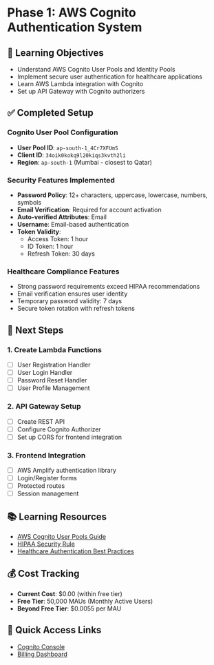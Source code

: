# Phase 1: AWS Cognito Authentication System

## 🎯 Learning Objectives
- Understand AWS Cognito User Pools and Identity Pools
- Implement secure user authentication for healthcare applications
- Learn AWS Lambda integration with Cognito
- Set up API Gateway with Cognito authorizers

## ✅ Completed Setup

### Cognito User Pool Configuration
- **User Pool ID**: `ap-south-1_4Cr7XFUmS`
- **Client ID**: `34oik0kokq9l20kiqs3kvth2li`
- **Region**: `ap-south-1` (Mumbai - closest to Qatar)

### Security Features Implemented
- **Password Policy**: 12+ characters, uppercase, lowercase, numbers, symbols
- **Email Verification**: Required for account activation
- **Auto-verified Attributes**: Email
- **Username**: Email-based authentication
- **Token Validity**: 
  - Access Token: 1 hour
  - ID Token: 1 hour  
  - Refresh Token: 30 days

### Healthcare Compliance Features
- Strong password requirements exceed HIPAA recommendations
- Email verification ensures user identity
- Temporary password validity: 7 days
- Secure token rotation with refresh tokens

## 🚀 Next Steps

### 1. Create Lambda Functions
- [ ] User Registration Handler
- [ ] User Login Handler  
- [ ] Password Reset Handler
- [ ] User Profile Management

### 2. API Gateway Setup
- [ ] Create REST API
- [ ] Configure Cognito Authorizer
- [ ] Set up CORS for frontend integration

### 3. Frontend Integration
- [ ] AWS Amplify authentication library
- [ ] Login/Register forms
- [ ] Protected routes
- [ ] Session management

## 📚 Learning Resources
- [AWS Cognito User Pools Guide](https://docs.aws.amazon.com/cognito/latest/developerguide/cognito-user-identity-pools.html)
- [HIPAA Security Rule](https://www.hhs.gov/hipaa/for-professionals/security/index.html)
- [Healthcare Authentication Best Practices](https://aws.amazon.com/blogs/architecture/architecting-hipaa-security-and-compliance-on-amazon-web-services/)

## 💰 Cost Tracking
- **Current Cost**: $0.00 (within free tier)
- **Free Tier**: 50,000 MAUs (Monthly Active Users)
- **Beyond Free Tier**: $0.0055 per MAU

## 🔗 Quick Access Links
- [Cognito Console](https://ap-south-1.console.aws.amazon.com/cognito/v2/idp/user-pools/ap-south-1_4Cr7XFUmS/users)
- [Billing Dashboard](https://console.aws.amazon.com/billing/home)